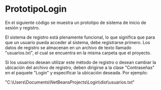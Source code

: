 # PrototipoLogin
En el siguiente código se muestra un prototipo de sistema de inicio de sesión y registro.

El sistema de registro está plenamente funcional, lo que significa que para que un usuario pueda acceder al sistema, debe registrarse primero. Los datos de registro se almacenan en un archivo de texto llamado "usuarios.txt", el cual se encuentra en la misma carpeta que el proyecto.

Si los usuarios desean utilizar este método de registro o desean cambiar la ubicación del archivo de registro, deben dirigirse a la clase "Contraseñas" en el paquete "Login" y especificar la ubicación deseada. Por ejemplo:

"C:\\Users\\Documents\\NetBeansProjects\\Login\\dist\\usuarios.txt"
